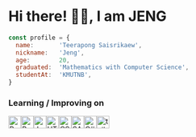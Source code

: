 # Hi there! 👋🏼, I am JENG

```javascript
const profile = {
  name:       'Teerapong Saisrikaew',
  nickname:   'Jeng',
  age:        20,
  graduated:  'Mathematics with Computer Science',
  studentAt:  'KMUTNB',
}
```
### Learning / Improving on

<div style="display: flex;">
  <img src="https://img.shields.io/badge/React-282C34?logo=react&logoColor=8bc34a" alt="React logo" title="React" height="25" />
  <img src="https://img.shields.io/badge/Redux-282C34?logo=redux&logoColor=8bc34a" alt="Redux logo" title="Redux" height="25" />
  <img src="https://img.shields.io/badge/Javascript-282C34?logo=javascript&logoColor=8bc34a" alt="Javascript logo" title="Javascript" height="25" />
  <img src="https://img.shields.io/badge/HTML5-282C34?logo=html5&logoColor=8bc34a" alt="HTML5 logo" title="HTML5" height="25" />
  <br />
  <img src="https://img.shields.io/badge/CSS3-282C34?logo=css3&logoColor=8bc34a" alt="CSS3 logo" title="CSS3" height="25" />
  <img src="https://img.shields.io/badge/SASS-282C34?logo=sass&logoColor=8bc34a" alt="SASS logo" title="CSS3" height="25" />
  <img src="https://img.shields.io/badge/.NET-282C34?logo=csharp&logoColor=8bc34a" alt="C# logo" title="C#" height="25" />
  <img src="https://img.shields.io/badge/tailwindcss-282C34?logo=tailwindcss&logoColor=8bc34a" alt="tailwind logo" title="tailwind" height="25" />
</div>
